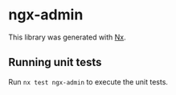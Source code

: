 # ngx-admin

This library was generated with [Nx](https://nx.dev).

## Running unit tests

Run `nx test ngx-admin` to execute the unit tests.
